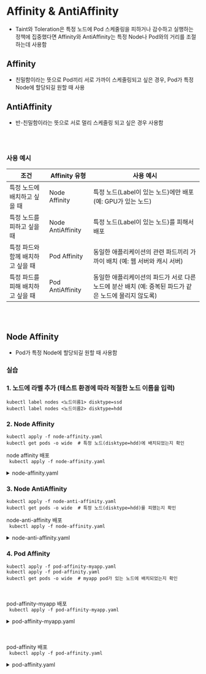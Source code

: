 # Affinity & AntiAffinity
- Taint와 Toleration은 특정 노드에 Pod 스케줄링을 피하거나 감수하고 실행하는 정책에 집중했다면 Affinity와 AntiAffinity는 특정 Node나 Pod와의 거리를 조절하는데 사용함

## Affinity
- 친밀함이라는 뜻으로 Pod끼리 서로 가까이 스케줄링되고 싶은 경우, Pod가 특정 Node에 할당되길 원할 때 사용

## AntiAffinity
- 반-친밀함이라는 뜻으로 서로 멀리 스케줄링 되고 싶은 경우 사용함

<br><br>

### 사용 예시
| 조건 | Affinity 유형 | 사용 예시 |
|------|--------------|----------|
| 특정 노드에 배치하고 싶을 때 | Node Affinity | 특정 노드(Label이 있는 노드)에만 배포 (예: GPU가 있는 노드) |
| 특정 노드를 피하고 싶을 때 | Node AntiAffinity | 특정 노드(Label이 있는 노드)를 피해서 배포 |
| 특정 파드와 함께 배치하고 싶을 때 | Pod Affinity | 동일한 애플리케이션의 관련 파드끼리 가까이 배치 (예: 웹 서버와 캐시 서버) |
| 특정 파드를 피해 배치하고 싶을 때 | Pod AntiAffinity | 동일한 애플리케이션의 파드가 서로 다른 노드에 분산 배치 (예: 중복된 파드가 같은 노드에 몰리지 않도록) |


<br><br>

## Node Affinity
- Pod가 특정 Node에 할당되길 원할 때 사용함
### 실습
### 1. 노드에 라벨 추가 (테스트 환경에 따라 적절한 노드 이름을 입력)
```
kubectl label nodes <노드이름1> disktype=ssd
kubectl label nodes <노드이름2> disktype=hdd
```

### 2. Node Affinity
```
kubectl apply -f node-affinity.yaml
kubectl get pods -o wide  # 특정 노드(disktype=hdd)에 배치되었는지 확인
```

node affinity 배포<br>
``` kubectl apply -f node-affinity.yaml```
<details>
  <summary>node-affinity.yaml</summary>

```
# 1. Node Affinity: 특정 노드(Label이 있는 노드)에만 배포
apiVersion: apps/v1
kind: Deployment
metadata:
  name: node-affinity-example
spec:
  replicas: 10 # 스케줄링 확인을 위해 replicas를 10으로 설정
  selector:
    matchLabels:
      app: myapp
  template:
    metadata:
      labels:
        app: myapp
    spec:
      affinity:
        nodeAffinity:
          requiredDuringSchedulingIgnoredDuringExecution:
            nodeSelectorTerms:
              - matchExpressions:
                  - key: disktype # disktype 라벨의 값이 hdd인 노드에만 배포
                    operator: In
                    values:
                      - hdd
      containers:
        - name: my-container
          image: nginx
```
</details>


### 3. Node AntiAffinity
```
kubectl apply -f node-anti-affinity.yaml
kubectl get pods -o wide  # 특정 노드(disktype=hdd)를 피했는지 확인
```

node-anti-affinity 배포<br>
``` kubectl apply -f node-affinity.yaml```
<details>
  <summary>node-anti-affinity.yaml</summary>

```
# 2. Node AntiAffinity: 특정 노드(Label이 있는 노드)를 피해서 배포
apiVersion: apps/v1
kind: Deployment
metadata:
  name: node-anti-affinity-example
spec:
  replicas: 2
  selector:
    matchLabels:
      app: myapp
  template:
    metadata:
      labels:
        app: myapp
    spec:
      affinity:
        nodeAffinity:
          requiredDuringSchedulingIgnoredDuringExecution:
            nodeSelectorTerms:
              - matchExpressions:
                  - key: disktype
                    operator: NotIn
                    values:
                      - ssd
      containers:
        - name: my-container
          image: nginx
```
</details>


### 4. Pod Affinity
```
kubectl apply -f pod-affinity-myapp.yaml
kubectl apply -f pod-affinity.yaml
kubectl get pods -o wide  # myapp pod가 있는 노드에 배치되었는지 확인
```
<br><br>pod-affinity-myapp 배포<br>
``` kubectl apply -f pod-affinity-myapp.yaml```
<details>
  <summary>pod-affinity-myapp.yaml</summary>

```
apiVersion: v1
kind: Pod
metadata:
  name: example-pod
  labels:
    app: myapp
spec:
  containers:
  - name: nginx
    image: nginx
```
</details>



<br><br>pod-affinity 배포<br>
``` kubectl apply -f pod-affinity.yaml```
<details>
  <summary>pod-affinity.yaml</summary>

```
# 3. Pod Affinity: 특정 파드가 동일한 노드에 배치되도록 설정
apiVersion: apps/v1
kind: Deployment
metadata:
  name: pod-affinity-example
spec:
  replicas: 10
  selector:
    matchLabels:
      app: myapp
  template:
    metadata:
      labels:
        app: myapp
    spec:
      affinity:
        podAffinity:
          requiredDuringSchedulingIgnoredDuringExecution: 
            - labelSelector:
                matchExpressions: #app=myapp
                  - key: app
                    operator: In
                    values:
                      - myapp
              topologyKey: "kubernetes.io/hostname" # kubernetes.io/hostname > 같은 호스트(노드)에 스케줄링 되도록함, p.299 참고
      containers:
        - name: my-container
          image: nginx
```
</details>






